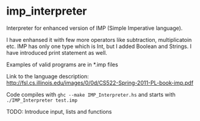 # imp_interpreter
Interpreter for enhanced version of IMP (Simple Imperative language).

I have enhansed it with few more operators like subtraction, multiplicatoin etc. IMP has only one type which is Int, but I added Boolean and Strings. I have introduced print statement as well.

Examples of valid programs are in *.imp files

Link to the language description: http://fsl.cs.illinois.edu/images/0/0d/CS522-Spring-2011-PL-book-imp.pdf

Code compiles with `ghc --make IMP_Interpreter.hs` and starts with `./IMP_Interpreter test.imp`

TODO: Introduce input, lists and functions
